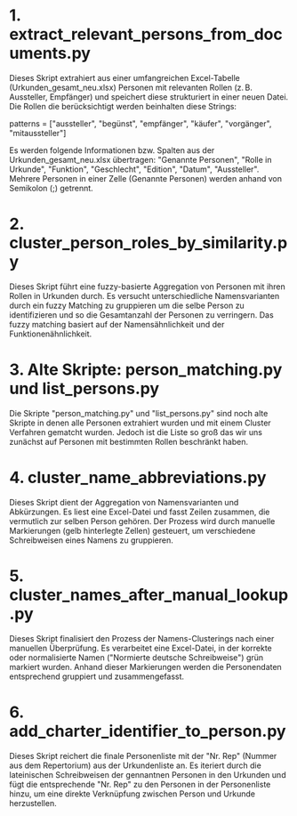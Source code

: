 # 1. extract_relevant_persons_from_documents.py

Dieses Skript extrahiert aus einer umfangreichen Excel-Tabelle (Urkunden_gesamt_neu.xlsx) Personen mit relevanten Rollen (z. B. Aussteller, Empfänger) und speichert diese strukturiert in einer neuen Datei. Die Rollen die berücksichtigt werden beinhalten diese Strings:

patterns = ["aussteller", "begünst", "empfänger", "käufer", "vorgänger", "mitaussteller"] 
	
Es werden folgende Informationen bzw. Spalten aus der Urkunden_gesamt_neu.xlsx übertragen:
"Genannte Personen", "Rolle in Urkunde", "Funktion", "Geschlecht", "Edition", "Datum", "Aussteller". Mehrere Personen in einer Zelle (Genannte Personen) werden anhand von Semikolon (;) getrennt.

# 2. cluster_person_roles_by_similarity.py

Dieses Skript führt eine fuzzy-basierte Aggregation von Personen mit ihren Rollen in Urkunden durch. Es versucht unterschiedliche Namensvarianten durch ein fuzzy Matching zu gruppieren um die selbe Person zu identifizieren und so die Gesamtanzahl der Personen zu verringern. Das fuzzy matching basiert auf der Namensähnlichkeit und der Funktionenähnlichkeit. 

# 3. Alte Skripte: person_matching.py und list_persons.py

Die Skripte "person_matching.py" und "list_persons.py" sind noch alte Skripte in denen alle Personen extrahiert wurden und mit einem Cluster Verfahren gematcht wurden. Jedoch ist die Liste so groß das wir uns zunächst auf Personen mit bestimmten Rollen beschränkt haben.

# 4. cluster_name_abbreviations.py

Dieses Skript dient der Aggregation von Namensvarianten und Abkürzungen. Es liest eine Excel-Datei und fasst Zeilen zusammen, die vermutlich zur selben Person gehören. Der Prozess wird durch manuelle Markierungen (gelb hinterlegte Zellen) gesteuert, um verschiedene Schreibweisen eines Namens zu gruppieren.

# 5. cluster_names_after_manual_lookup.py

Dieses Skript finalisiert den Prozess der Namens-Clusterings nach einer manuellen Überprüfung. Es verarbeitet eine Excel-Datei, in der korrekte oder normalisierte Namen ("Normierte deutsche Schreibweise") grün markiert wurden. Anhand dieser Markierungen werden die Personendaten entsprechend gruppiert und zusammengefasst.

# 6. add_charter_identifier_to_person.py

Dieses Skript reichert die finale Personenliste mit der "Nr. Rep" (Nummer aus dem Repertorium) aus der Urkundenliste an. Es iteriert durch die lateinischen Schreibweisen der gennantnen Personen in den Urkunden und fügt die entsprechende "Nr. Rep" zu den Personen in der Personenliste hinzu, um eine direkte Verknüpfung zwischen Person und Urkunde herzustellen.

